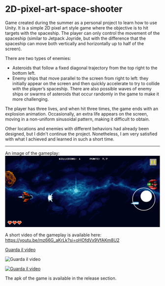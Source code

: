 # 2D-pixel-art-space-shooter
Game created during the summer as a personal project to learn how to use Unity. It is a simple 2D pixel art style game where the objective is to hit targets with the spaceship. The player can only control the movement of the spaceship (similar to Jetpack Joyride, but with the difference that the spaceship can move both vertically and horizontally up to half of the screen).

There are two types of enemies:

- Asteroids that follow a fixed diagonal trajectory from the top right to the bottom left.
- Enemy ships that move parallel to the screen from right to left: they initially appear on the screen and then quickly    accelerate to try to collide with the player’s spaceship.
There are also possible waves of enemy ships or swarms of asteroids that occur randomly in the game to make it more challenging.

The player has three lives, and when hit three times, the game ends with an explosion animation. Occasionally, an extra life appears on the screen, moving in a non-uniform sinusoidal pattern, making it difficult to obtain.

Other locations and enemies with different behaviors had already been designed, but I didn't continue the project. Nonetheless, I am very satisfied with what I achieved and learned in such a short time.

________
An image of the gameplay:
![Image of the game](gameplay_photo.jpg)

A short video of the gameplay is available here: 
https://youtu.be/mz66G_aKrLk?si=oHOfdVx9VfAKm8U2


[Guarda il video]([https://www.youtube.com/watch?v=abcdefghijk](https://youtu.be/mz66G_aKrLk?si=0EMrvxHPtnKBVm9t))


![Guarda il video](https://youtu.be/mz66G_aKrLk?si=0EMrvxHPtnKBVm9t)

[![Guarda il video](https://img.youtube.com/vi/VIDEO_ID/0.jpg)](https://www.youtube.com/watch?v=mz66G_aKrLk?si=0EMrvxHPtnKBVm9t)


The apk of the game is available in the release section. 
